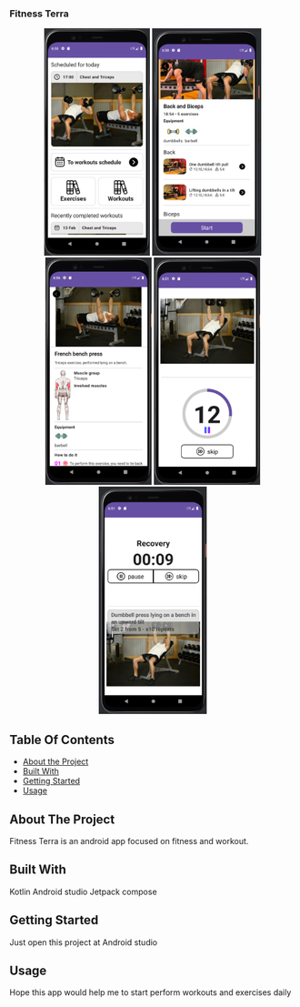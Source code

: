 ### Fitness Terra

<div align="center">
  <img src="app_preview-homescreen.png" height="400" />
  <img src="app_preview-workout_details.png" height="400" />
  <img src="app_preview-exercise_details.png" height="400" />
  <img src="app_preview-perform.png" height="400" />
  <img src="app_preview-recovery.png" height="400" />
</div>

## Table Of Contents

* [About the Project](#about-the-project)
* [Built With](#built-with)
* [Getting Started](#getting-started)
* [Usage](#usage)

## About The Project

Fitness Terra is an android app focused on fitness and workout.

## Built With

Kotlin
Android studio
Jetpack compose

## Getting Started

Just open this project at Android studio

## Usage

Hope this app would help me to start perform workouts and exercises daily

